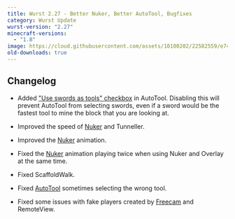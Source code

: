 ```yaml
---
title: Wurst 2.27 - Better Nuker, Better AutoTool, Bugfixes
category: Wurst Update
wurst-version: "2.27"
minecraft-versions:
  - "1.8"
image: https://cloud.githubusercontent.com/assets/10100202/22582559/e743da68-e9e7-11e6-8951-0209745b62f5.jpg
old-downloads: true
---
```

## Changelog

- Added ["Use swords as tools" checkbox](https://wiki.wurstclient.net/autotool#use_swords) in AutoTool. Disabling this will prevent AutoTool from selecting swords, even if a sword would be the fastest tool to mine the block that you are looking at.

- Improved the speed of [Nuker](https://wiki.wurstclient.net/nuker) and Tunneller.

- Improved the [Nuker](https://wiki.wurstclient.net/nuker) animation.

- Fixed the [Nuker](https://wiki.wurstclient.net/nuker) animation playing twice when using Nuker and Overlay at the same time.

- Fixed ScaffoldWalk.

- Fixed [AutoTool](https://wiki.wurstclient.net/autotool) sometimes selecting the wrong tool.

- Fixed some issues with fake players created by [Freecam](https://wiki.wurstclient.net/freecam) and RemoteView.
